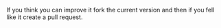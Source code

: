 
If you think you can improve it fork the current version and then if you fell like it create a pull request.
